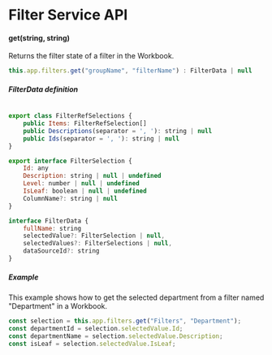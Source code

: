 # Filter Service API

#### get(string, string)

Returns the filter state of a filter in the Workbook.

```javascript
this.app.filters.get("groupName", "filterName") : FilterData | null
```

##### FilterData definition

```javascript

export class FilterRefSelections {
    public Items: FilterRefSelection[]
    public Descriptions(separator = ', '): string | null
    public Ids(separator = ', '): string | null
}

export interface FilterSelection {
    Id: any
    Description: string | null | undefined
    Level: number | null | undefined
    IsLeaf: boolean | null | undefined
    ColumnName?: string | null
}

interface FilterData {
    fullName: string
    selectedValue?: FilterSelection | null,
    selectedValues?: FilterSelections | null,
    dataSourceId?: string
}
```

##### Example

This example shows how to get the selected department from a filter named "Department" in a Workbook.

```javascript
const selection = this.app.filters.get("Filters", "Department");
const departmentId = selection.selectedValue.Id;
const departmentName = selection.selectedValue.Description;
const isLeaf = selection.selectedValue.IsLeaf;

```
